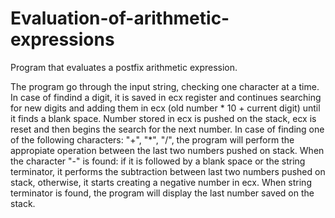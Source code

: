# Evaluation-of-arithmetic-expressions
Program that evaluates a postfix arithmetic expression.

The program go through the input string, checking one character at a time. In case of findind a digit, it is saved in ecx register and continues searching for new digits and adding them in ecx (old number * 10 + current digit) until it finds a blank space. Number stored in ecx is pushed on the stack, ecx is reset and then begins the search for the next number. In case of finding one of the following characters: "+", "*", "/", the program will perform the appropiate operation between the last two numbers pushed on stack. When the character "-" is found: if it is followed by a blank space or the string terminator, it performs the subtraction between last two numbers pushed on stack, otherwise, it starts creating a negative number in ecx. When string terminator is found, the program will display the last number saved on the stack.
